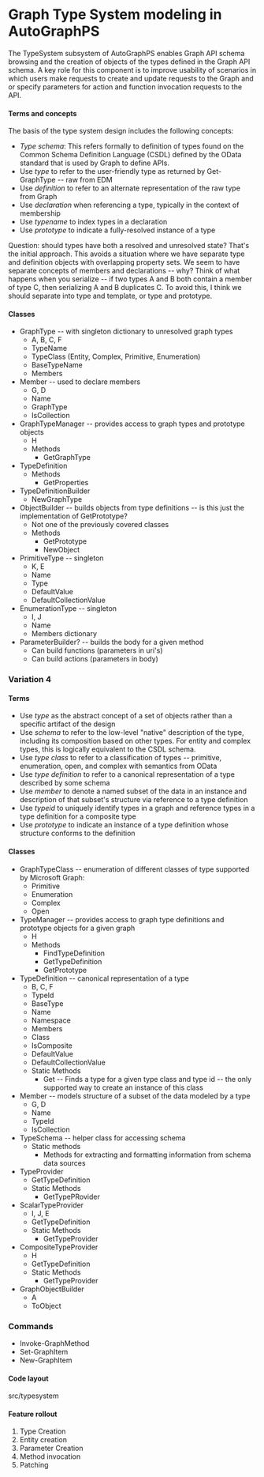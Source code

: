 Graph Type System modeling in AutoGraphPS
=========================================

The TypeSystem subsystem of AutoGraphPS enables Graph API schema browsing and the creation of objects of the types defined in the Graph API schema. A key role for this component is to improve usability of scenarios in which users make requests to create and update requests to the Graph and or specify parameters for action and function invocation requests to the API.

#### Terms and concepts

The basis of the type system design includes the following concepts:

* *Type schema*: This refers formally to definition of types found on the Common Schema Definition Language (CSDL) defined by the OData standard that is used by Graph to define APIs.
* Use *type* to refer to the user-friendly type as returned by Get-GraphType -- raw from EDM
* Use *definition* to refer to an alternate representation of the raw type from Graph
* Use *declaration* when referencing a type, typically in the context of membership
* Use *typename* to index types in a declaration
* Use *prototype* to indicate a fully-resolved instance of a type

Question: should types have both a resolved and unresolved state? That's the initial approach. This avoids a situation where we have separate type and definition objects with overlapping property sets. We seem to have separate concepts of members and declarations -- why?
Think of what happens when you serialize -- if two types A and B both contain a member of type C, then serializing A and B duplicates C.
To avoid this, I think we should separate into type and template, or type and prototype.


#### Classes

* GraphType -- with singleton dictionary to unresolved graph types
  - A, B, C, F
  * TypeName
  * TypeClass (Entity, Complex, Primitive, Enumeration)
  * BaseTypeName
  * Members
* Member -- used to declare members
  - G, D
  * Name
  * GraphType
  * IsCollection
* GraphTypeManager -- provides access to graph types and prototype objects
  - H
  * Methods
    * GetGraphType
* TypeDefinition
  * Methods
    * GetProperties
* TypeDefinitionBuilder
  * NewGraphType
* ObjectBuilder -- builds objects from type definitions -- is this just the implementation of GetPrototype?
  - Not one of the previously covered classes
  * Methods
    * GetPrototype
    * NewObject
* PrimitiveType -- singleton
  - K, E
  * Name
  * Type
  * DefaultValue
  * DefaultCollectionValue
* EnumerationType -- singleton
  - I, J
  * Name
  * Members dictionary
* ParameterBuilder? -- builds the body for a given method
  * Can build functions (parameters in uri's)
  * Can build actions (parameters in body)

### Variation 4

#### Terms

* Use *type* as the abstract concept of a set of objects rather than a specific artifact of the design
* Use *schema* to refer to the low-level "native" description of the type, including its composition based on other types. For entity and complex types, this is logically equivalent to the CSDL schema.
* Use *type class* to refer to a classification of types -- primitive, enumeration, open, and complex with semantics from OData
* Use *type definition* to refer to a canonical representation of a type described by some schema
* Use *member* to denote a named subset of the data in an instance and description of that subset's structure via reference to a type definition
* Use *typeid* to uniquely identify types in a graph and reference types in a type definition for a composite type
* Use *prototype* to indicate an instance of a type definition whose structure conforms to the definition

#### Classes

* GraphTypeClass -- enumeration of different classes of type supported by Microsoft Graph:
  * Primitive
  * Enumeration
  * Complex
  * Open
* TypeManager -- provides access to graph type definitions and prototype objects for a given graph
  - H
  * Methods
    * FindTypeDefinition
    * GetTypeDefinition
    * GetPrototype
* TypeDefinition -- canonical representation of a type
  - B, C, F
  * TypeId
  * BaseType
  * Name
  * Namespace
  * Members
  * Class
  * IsComposite
  * DefaultValue
  * DefaultCollectionValue
  * Static Methods
    * Get -- Finds a type for a given type class and type id -- the only supported way to create an instance of this class
* Member -- models structure of a subset of the data modeled by a type
  - G, D
  * Name
  * TypeId
  * IsCollection
* TypeSchema -- helper class for accessing schema
  * Static methods
    * Methods for extracting and formatting information from schema data sources
* TypeProvider
  * GetTypeDefinition
  * Static Methods
    * GetTypePRovider
* ScalarTypeProvider
  - I, J, E
  * GetTypeDefinition
  * Static Methods
    * GetTypeProvider
* CompositeTypeProvider
  - H
  * GetTypeDefinition
  * Static Methods
    * GetTypeProvider
* GraphObjectBuilder
  - A
  * ToObject

### Commands

* Invoke-GraphMethod
* Set-GraphItem
* New-GraphItem

#### Code layout

src/typesystem


#### Feature rollout

1. Type Creation
2. Entity creation
3. Parameter Creation
4. Method invocation
5. Patching

